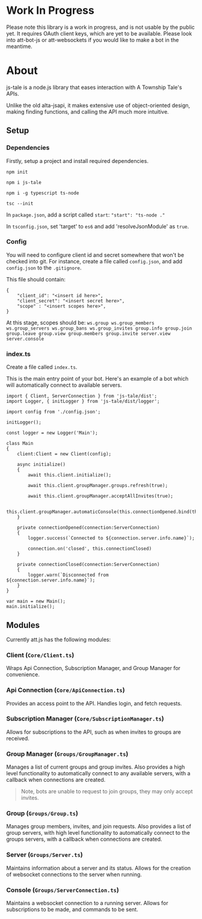 # Work In Progress
Please note this library is a work in progress, and is not usable by the public yet. It requires OAuth client keys, which are yet to be available. Please look into att-bot-js or att-websockets if you would like to make a bot in the meantime.

# About
js-tale is a node.js library that eases interaction with A Township Tale's APIs. 

Unlike the old alta-jsapi, it makes extensive use of object-oriented design, making finding functions, and calling the API much more intuitive.

## Setup

### Dependencies
Firstly, setup a project and install required dependencies.

`npm init`

`npm i js-tale`

`npm i -g typescript ts-node`

`tsc --init`

In `package.json`, add a script called `start`:
`"start": "ts-node ."`

In `tsconfig.json`, set 'target' to `es6` and add 'resolveJsonModule' as `true`.

### Config
You will need to configure client id and secret somewhere that won't be checked into git.
For instance, create a file called `config.json`, and add `config.json` to the `.gitignore`.

This file should contain:
```
{
    "client_id": "<insert id here>",
    "client_secret": "<insert secret here>",
    "scope" : "<insert scopes here>",
}
```

At this stage, scopes should be:
`ws.group ws.group_members ws.group_servers ws.group_bans ws.group_invites group.info group.join group.leave group.view group.members group.invite server.view server.console`

### index.ts
Create a file called `index.ts`.

This is the main entry point of your bot.
Here's an example of a bot which will automatically connect to available servers.

```
import { Client, ServerConnection } from 'js-tale/dist';
import Logger, { initLogger } from 'js-tale/dist/logger';

import config from './config.json';

initLogger();

const logger = new Logger('Main');

class Main
{
    client:Client = new Client(config);

    async initialize()
    {
        await this.client.initialize();
        
        await this.client.groupManager.groups.refresh(true);

        await this.client.groupManager.acceptAllInvites(true);

        this.client.groupManager.automaticConsole(this.connectionOpened.bind(this));
    }

    private connectionOpened(connection:ServerConnection)
    {
        logger.success(`Connected to ${connection.server.info.name}`);

        connection.on('closed', this.connectionClosed)
    }

    private connectionClosed(connection:ServerConnection)
    {
        logger.warn(`Disconnected from ${connection.server.info.name}`);
    }
}

var main = new Main();
main.initialize();
```

## Modules
Currently att.js has the following modules:

### Client (`Core/Client.ts`)
Wraps Api Connection, Subscription Manager, and Group Manager for convenience.

### Api Connection (`Core/ApiConnection.ts`)
Provides an access point to the API. Handles login, and fetch requests.

### Subscription Manager (`Core/SubscriptionManager.ts`)
Allows for subscriptions to the API, such as when invites to groups are received.

### Group Manager (`Groups/GroupManager.ts`)
Manages a list of current groups and group invites.
Also provides a high level functionality to automatically connect to any available servers, with a callback when connections are created.

> Note, bots are unable to request to join groups, they may only accept invites.

### Group (`Groups/Group.ts`)
Manages group members, invites, and join requests.
Also provides a list of group servers, with high level functionality to automatically connect to the groups servers, with a callback when connections are created.

### Server (`Groups/Server.ts`)
Maintains information about a server and its status.
Allows for the creation of websocket connections to the server when running.

### Console (`Groups/ServerConnection.ts`)
Maintains a websocket connection to a running server.
Allows for subscriptions to be made, and commands to be sent.

